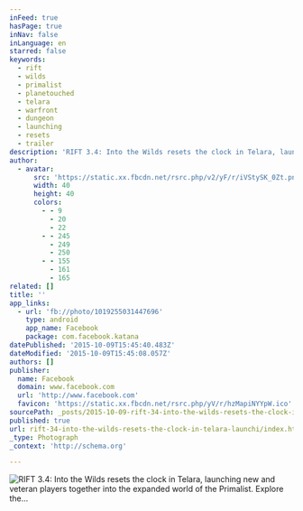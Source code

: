 ```yaml
---
inFeed: true
hasPage: true
inNav: false
inLanguage: en
starred: false
keywords:
  - rift
  - wilds
  - primalist
  - planetouched
  - telara
  - warfront
  - dungeon
  - launching
  - resets
  - trailer
description: 'RIFT 3.4: Into the Wilds resets the clock in Telara, launching new and veteran players together into the expanded world of the Primalist. Explore the...'
author:
  - avatar:
      src: 'https://static.xx.fbcdn.net/rsrc.php/v2/yF/r/iVStySK_0Zt.png'
      width: 40
      height: 40
      colors:
        - - 9
          - 20
          - 22
        - - 245
          - 249
          - 250
        - - 155
          - 161
          - 165
related: []
title: ''
app_links:
  - url: 'fb://photo/1019255031447696'
    type: android
    app_name: Facebook
    package: com.facebook.katana
datePublished: '2015-10-09T15:45:40.483Z'
dateModified: '2015-10-09T15:45:08.057Z'
authors: []
publisher:
  name: Facebook
  domain: www.facebook.com
  url: 'http://www.facebook.com'
  favicon: 'https://static.xx.fbcdn.net/rsrc.php/yV/r/hzMapiNYYpW.ico'
sourcePath: _posts/2015-10-09-rift-34-into-the-wilds-resets-the-clock-in-telara-launchi.md
published: true
url: rift-34-into-the-wilds-resets-the-clock-in-telara-launchi/index.html
_type: Photograph
_context: 'http://schema.org'

---
```

![RIFT 3&period;4&colon; Into the Wilds resets the clock in Telara&comma; launching new and veteran players together into the expanded world of the Primalist&period; Explore the&period;&period;&period;](https://scontent.xx.fbcdn.net/hvthumb-xtp1/v/t15.0-10/s110x80/245043_1019313208108545_797598426_n.jpg?oh=54d239c65db35dd292e809ecb0f2d70b&oe=56CF1D34)